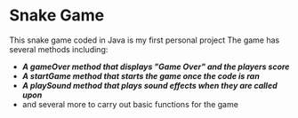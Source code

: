 # Snake Game
This snake game coded in Java is my first personal project
The game has several methods including:
- ***A gameOver method that displays "Game Over" and the players score***
- ***A startGame method that starts the game once the code is ran***
- ***A playSound method that plays sound effects when they are called upon***
- and several more to carry out basic functions for the game

